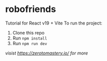 # robofriends
Tutorial for React v19 + Vite
To run the project: 

1. Clone this repo
2. Run `npm install`
3. Run `npm run dev`

*visist https://zerotomastery.io/ for more*
